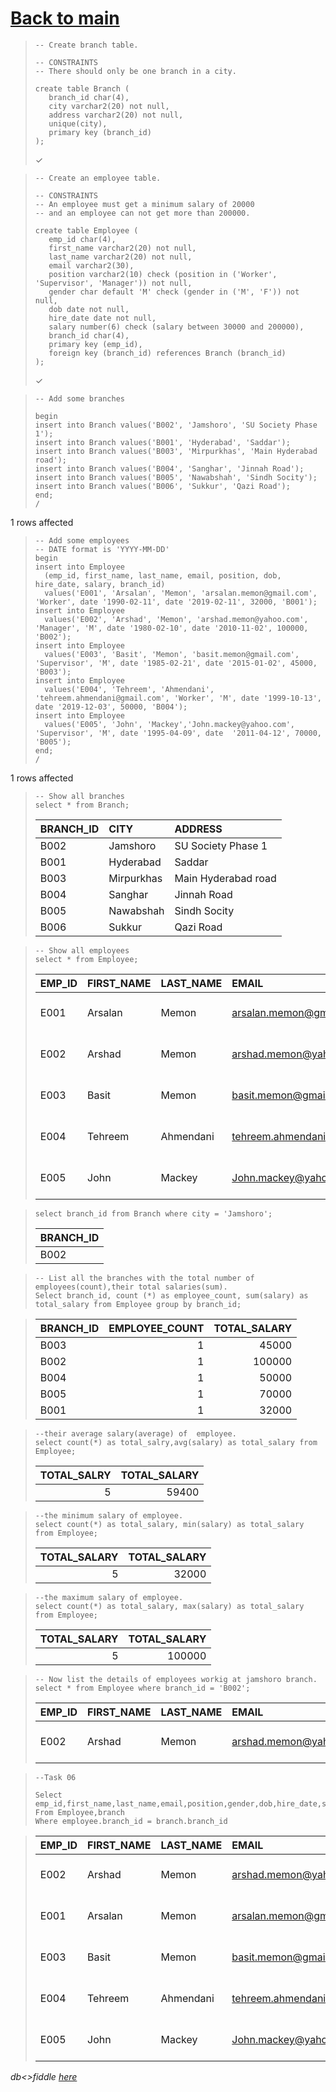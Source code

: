 # [Back to main](https://github.com/glaghari/database-assignement-2019)
<!-- -->
>     -- Create branch table.
>     
>     -- CONSTRAINTS
>     -- There should only be one branch in a city.
>     
>     create table Branch (
>        branch_id char(4),
>        city varchar2(20) not null,
>        address varchar2(20) not null,
>        unique(city),
>        primary key (branch_id)
>     );
> 
> ✓

<!-- -->
>     -- Create an employee table.
>     
>     -- CONSTRAINTS
>     -- An employee must get a minimum salary of 20000
>     -- and an employee can not get more than 200000.
>     
>     create table Employee (
>        emp_id char(4),
>        first_name varchar2(20) not null,
>        last_name varchar2(20) not null,
>        email varchar2(30),
>        position varchar2(10) check (position in ('Worker', 'Supervisor', 'Manager')) not null,
>        gender char default 'M' check (gender in ('M', 'F')) not null,
>        dob date not null,
>        hire_date date not null,
>        salary number(6) check (salary between 30000 and 200000),
>        branch_id char(4),
>        primary key (emp_id),
>        foreign key (branch_id) references Branch (branch_id)
>     );
> 
> ✓

<!-- -->
>     -- Add some branches
>     
>     begin
>     insert into Branch values('B002', 'Jamshoro', 'SU Society Phase 1');
>     insert into Branch values('B001', 'Hyderabad', 'Saddar');
>     insert into Branch values('B003', 'Mirpurkhas', 'Main Hyderabad road');
>     insert into Branch values('B004', 'Sanghar', 'Jinnah Road');
>     insert into Branch values('B005', 'Nawabshah', 'Sindh Socity');
>     insert into Branch values('B006', 'Sukkur', 'Qazi Road');
>     end;
>     /
> 
1 rows affected

<!-- -->
>     -- Add some employees
>     -- DATE format is 'YYYY-MM-DD'
>     begin
>     insert into Employee
>       (emp_id, first_name, last_name, email, position, dob, hire_date, salary, branch_id)
>       values('E001', 'Arsalan', 'Memon', 'arsalan.memon@gmail.com', 'Worker', date '1990-02-11', date '2019-02-11', 32000, 'B001');
>     insert into Employee
>       values('E002', 'Arshad', 'Memon', 'arshad.memon@yahoo.com', 'Manager', 'M', date '1980-02-10', date '2010-11-02', 100000, 'B002');
>     insert into Employee
>       values('E003', 'Basit', 'Memon', 'basit.memon@gmail.com', 'Supervisor', 'M', date '1985-02-21', date '2015-01-02', 45000, 'B003');
>     insert into Employee
>       values('E004', 'Tehreem', 'Ahmendani', 'tehreem.ahmendani@gmail.com', 'Worker', 'M', date '1999-10-13', date '2019-12-03', 50000, 'B004');
>     insert into Employee
>       values('E005', 'John', 'Mackey','John.mackey@yahoo.com', 'Supervisor', 'M', date '1995-04-09', date  '2011-04-12', 70000, 'B005'); 
>     end;
>     /
> 
1 rows affected

<!-- -->
>     -- Show all branches
>     select * from Branch;
> 
> | BRANCH_ID | CITY       | ADDRESS             |
> | :-------- | :--------- | :------------------ |
> | B002      | Jamshoro   | SU Society Phase 1  |
> | B001      | Hyderabad  | Saddar              |
> | B003      | Mirpurkhas | Main Hyderabad road |
> | B004      | Sanghar    | Jinnah Road         |
> | B005      | Nawabshah  | Sindh Socity        |
> | B006      | Sukkur     | Qazi Road           |

<!-- -->
>     -- Show all employees
>     select * from Employee;
> 
> | EMP_ID | FIRST_NAME | LAST_NAME | EMAIL                       | POSITION   | GENDER | DOB       | HIRE_DATE | SALARY | BRANCH_ID |
> | :----- | :--------- | :-------- | :-------------------------- | :--------- | :----- | :-------- | :-------- | -----: | :-------- |
> | E001   | Arsalan    | Memon     | arsalan.memon@gmail.com     | Worker     | M      | 11-FEB-90 | 11-FEB-19 |  32000 | B001      |
> | E002   | Arshad     | Memon     | arshad.memon@yahoo.com      | Manager    | M      | 10-FEB-80 | 02-NOV-10 | 100000 | B002      |
> | E003   | Basit      | Memon     | basit.memon@gmail.com       | Supervisor | M      | 21-FEB-85 | 02-JAN-15 |  45000 | B003      |
> | E004   | Tehreem    | Ahmendani | tehreem.ahmendani@gmail.com | Worker     | M      | 13-OCT-99 | 03-DEC-19 |  50000 | B004      |
> | E005   | John       | Mackey    | John.mackey@yahoo.com       | Supervisor | M      | 09-APR-95 | 12-APR-11 |  70000 | B005      |

<!-- -->
>     select branch_id from Branch where city = 'Jamshoro';
>        
> 
> | BRANCH_ID |
> | :-------- |
> | B002      |

<!-- -->
>     -- List all the branches with the total number of employees(count),their total salaries(sum).
>     Select branch_id, count (*) as employee_count, sum(salary) as total_salary from Employee group by branch_id;

> 
> | BRANCH_ID | EMPLOYEE_COUNT | TOTAL_SALARY |
> | :-------- | -------------: | -----------: |
> | B003      |              1 |        45000 |
> | B002      |              1 |       100000 |
> | B004      |              1 |        50000 |
> | B005      |              1 |        70000 |
> | B001      |              1 |        32000 |

<!-- -->
>     --their average salary(average) of  employee.
>     select count(*) as total_salry,avg(salary) as total_salary from Employee;
> 
> | TOTAL_SALRY | TOTAL_SALARY |
> | ----------: | -----------: |
> |           5 |        59400 |

<!-- -->
>     --the minimum salary of employee.
>     select count(*) as total_salary, min(salary) as total_salary from Employee;
> 
> | TOTAL_SALARY | TOTAL_SALARY |
> | -----------: | -----------: |
> |            5 |        32000 |

<!-- -->
>     --the maximum salary of employee.
>     select count(*) as total_salary, max(salary) as total_salary from Employee;
> 
> | TOTAL_SALARY | TOTAL_SALARY |
> | -----------: | -----------: |
> |            5 |       100000 |

<!-- -->
>     -- Now list the details of employees workig at jamshoro branch.
>     select * from Employee where branch_id = 'B002';
> 
> | EMP_ID | FIRST_NAME | LAST_NAME | EMAIL                  | POSITION | GENDER | DOB       | HIRE_DATE | SALARY | BRANCH_ID |
> | :----- | :--------- | :-------- | :--------------------- | :------- | :----- | :-------- | :-------- | -----: | :-------- |
> | E002   | Arshad     | Memon     | arshad.memon@yahoo.com | Manager  | M      | 10-FEB-80 | 02-NOV-10 | 100000 | B002      |

<!-- -->
>     --Task 06
>     
>     Select emp_id,first_name,last_name,email,position,gender,dob,hire_date,salary,branch.branch_id,branch.city,branch.address 
>     From Employee,branch
>     Where employee.branch_id = branch.branch_id 

> 
> | EMP_ID | FIRST_NAME | LAST_NAME | EMAIL                       | POSITION   | GENDER | DOB       | HIRE_DATE | SALARY | BRANCH_ID | CITY       | ADDRESS             |
> | :----- | :--------- | :-------- | :-------------------------- | :--------- | :----- | :-------- | :-------- | -----: | :-------- | :--------- | :------------------ |
> | E002   | Arshad     | Memon     | arshad.memon@yahoo.com      | Manager    | M      | 10-FEB-80 | 02-NOV-10 | 100000 | B002      | Jamshoro   | SU Society Phase 1  |
> | E001   | Arsalan    | Memon     | arsalan.memon@gmail.com     | Worker     | M      | 11-FEB-90 | 11-FEB-19 |  32000 | B001      | Hyderabad  | Saddar              |
> | E003   | Basit      | Memon     | basit.memon@gmail.com       | Supervisor | M      | 21-FEB-85 | 02-JAN-15 |  45000 | B003      | Mirpurkhas | Main Hyderabad road |
> | E004   | Tehreem    | Ahmendani | tehreem.ahmendani@gmail.com | Worker     | M      | 13-OCT-99 | 03-DEC-19 |  50000 | B004      | Sanghar    | Jinnah Road         |
> | E005   | John       | Mackey    | John.mackey@yahoo.com       | Supervisor | M      | 09-APR-95 | 12-APR-11 |  70000 | B005      | Nawabshah  | Sindh Socity        |

*db<>fiddle [here](https://dbfiddle.uk/?rdbms=oracle_11.2&fiddle=4d948cc59a1f3e52355132be97337a88)*

